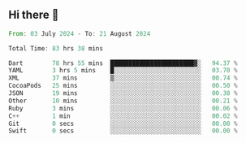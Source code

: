 ## Hi there 👋

<!--START_SECTION:waka-->

```rust
From: 03 July 2024 - To: 21 August 2024

Total Time: 83 hrs 38 mins

Dart        78 hrs 55 mins  ███████████████████████▓░   94.37 %
YAML        3 hrs 5 mins    █░░░░░░░░░░░░░░░░░░░░░░░░   03.70 %
XML         37 mins         ▒░░░░░░░░░░░░░░░░░░░░░░░░   00.74 %
CocoaPods   25 mins         ░░░░░░░░░░░░░░░░░░░░░░░░░   00.50 %
JSON        19 mins         ░░░░░░░░░░░░░░░░░░░░░░░░░   00.38 %
Other       10 mins         ░░░░░░░░░░░░░░░░░░░░░░░░░   00.21 %
Ruby        3 mins          ░░░░░░░░░░░░░░░░░░░░░░░░░   00.06 %
C++         1 min           ░░░░░░░░░░░░░░░░░░░░░░░░░   00.02 %
Git         0 secs          ░░░░░░░░░░░░░░░░░░░░░░░░░   00.00 %
Swift       0 secs          ░░░░░░░░░░░░░░░░░░░░░░░░░   00.00 %
```

<!--END_SECTION:waka-->

<!--
**mathiskakal/mathiskakal** is a ✨ _special_ ✨ repository because its `README.md` (this file) appears on your GitHub profile.

Here are some ideas to get you started:

- 🔭 I’m currently working on ...
- 🌱 I’m currently learning ...
- 👯 I’m looking to collaborate on ...
- 🤔 I’m looking for help with ...
- 💬 Ask me about ...
- 📫 How to reach me: ...
- 😄 Pronouns: ...
- ⚡ Fun fact: ...
-->
